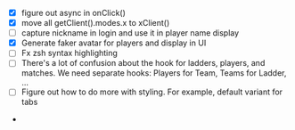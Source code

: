 - [x] figure out async in onClick()
- [x] move all getClient().modes.x to xClient()
- [ ] capture nickname in login and use it in player name display
- [x] Generate faker avatar for players and display in UI
- [ ] Fx zsh syntax highlighting
- [ ] There's a lot of confusion about the hook for ladders, players, and matches. We need separate hooks: Players for Team, Teams for Ladder, ...
- [ ] Figure out how to do more with styling. For example, default variant for tabs
- 
